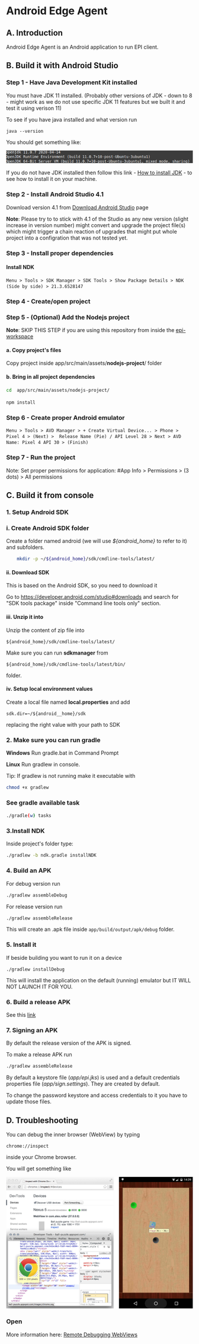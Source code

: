 
# Android Edge Agent

## A. Introduction
Android Edge Agent is an Android application to run EPI client.

## B. Build it with Android Studio

### Step 1 - Have Java Development Kit installed

You must have JDK 11 installed. (Probably other versions of JDK - down to 8 - might work as we do not use specific JDK 11 features
but we built it and test it using verison 11)

To see if you have java installed and what version run
```
java --version
```

You should get something like:

![alt text](./java-version-info.png "Webview Debugging")


If you do not have JDK installed then follow this link - [How to install JDK](https://docs.oracle.com/en/java/javase/11/install/index.html) - to see how to install it on your machine.


### Step 2 - Install Android Studio 4.1

Download version 4.1 from [Download Android Studio](https://developer.android.com/studio) page

__Note__: Please try to to stick with 4.1 of the Studio as any new version (slight increase in version number) might convert and upgrade the project file(s) which might trigger a chain reaction of upgrades that might put whole project into a configration that was not tested yet.

### Step 3 - Install proper dependencies

#### Install NDK
    Menu > Tools > SDK Manager > SDK Tools > Show Package Details > NDK (Side by side) > 21.3.6528147

### Step 4 - Create/open project


### Step 5 - (Optional) Add the Nodejs project

__Note__: SKIP THIS STEP if you are using this repository from inside the [epi-workspace](https://github.com/PharmaLedger-IMI/epi-workspace)

#### a. Copy project's files

Copy project inside app/src/main/assets/**nodejs-project**/ folder


#### b. Bring in all project dependencies
```sh
cd  app/src/main/assets/nodejs-project/

npm install
```

### Step 6 - Create proper Android emulator
    Menu > Tools > AVD Manager > + Create Virtual Device... > Phone > Pixel 4 > (Next) >  Release Name (Pie) / API Level 28 > Next > AVD Name: Pixel 4 API 30 > (Finish)


### Step 7 - Run the project

Note: Set proper permissions for application: #App Info > Permissions > (3 dots) > All permissions



## C. Build it from console

### 1. Setup Android SDK

### i. Create Android SDK folder

Create a folder named android (we will use _${android_home}_ to refer to it) and subfolders.
```sh
    mkdir -p ~/${android_home}/sdk/cmdline-tools/latest/
```

#### ii. Download SDK

This is based on the Android SDK, so you need to download it 

Go to https://developer.android.com/studio#downloads and search for "SDK tools package" inside "Command line tools only" section.

#### iii. Unzip it into
Unzip the content of zip file into
```
${android_home}/sdk/cmdline-tools/latest/
```

Make sure you can run __sdkmanager__ from

```
${android_home}/sdk/cmdline-tools/latest/bin/
```

folder.

#### iv. Setup local environment values

Create a local file named **local.properties**
and add 
```
sdk.dir=~/${android__home}/sdk
```

replacing the right value with your path to SDK


### 2. Make sure you can run gradle

__Windows__
Run gradle.bat in Command Prompt

__Linux__
Run gradlew in console.

Tip: If gradlew is not running make it executable with

```sh
chmod +x gradlew
```

### See gradle available task
```sh
./gradle(w) tasks
```


### 3.Install NDK

Inside project's folder type:
```sh
./gradlew -b ndk.gradle installNDK
```


### 4. Build an APK

For debug version run

```sh
./gradlew assembleDebug
```

For release version run
```sh
./gradlew assembleRelease
```

This will create an .apk file inside `app/build/output/apk/debug` folder.

### 5. Install it

If beside building you want to run it on a device
```shell
./gradlew installDebug
```
This will install the application on the default (running) emulator but IT
WILL NOT LAUNCH IT FOR YOU.


### 6. Build a release APK
See this [link](https://developer.android.com/studio/build/building-cmdline#ReleaseMode)


### 7. Signing an APK
By default the release version of the APK is signed.

To make a release APK run
```sh
./gradlew assembleRelease
```

By default a keystore file (_app/epi.jks_) is used and a default credentials properties file (_app/sign.settings_). They are created by default.

To change the password keystore and access credentials to it you 
have to update those files.




## D. Troubleshooting

You can debug the inner browser (WebView) by typing

```
chrome://inspect
```

inside your Chrome browser.

You will get something like

![alt text](./webview-debugging.png "Webview Debugging")


### Open

More information here: [Remote Debugging WebViews](https://developers.google.com/web/tools/chrome-devtools/remote-debugging/webviews)
